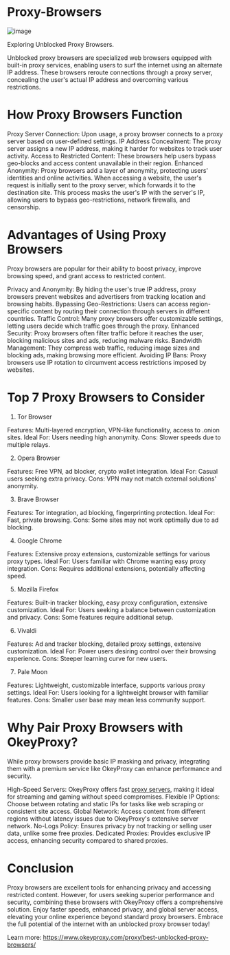 # Proxy-Browsers
![image](https://github.com/user-attachments/assets/e25c2e50-a638-4241-b687-b62b11c9e4fe)

Exploring Unblocked Proxy Browsers.

Unblocked proxy browsers are specialized web browsers equipped with built-in proxy services, enabling users to surf the internet using an alternate IP address. These browsers reroute connections through a proxy server, concealing the user's actual IP address and overcoming various restrictions.

# How Proxy Browsers Function
Proxy Server Connection: Upon usage, a proxy browser connects to a proxy server based on user-defined settings.
IP Address Concealment: The proxy server assigns a new IP address, making it harder for websites to track user activity.
Access to Restricted Content: These browsers help users bypass geo-blocks and access content unavailable in their region.
Enhanced Anonymity: Proxy browsers add a layer of anonymity, protecting users' identities and online activities.
When accessing a website, the user's request is initially sent to the proxy server, which forwards it to the destination site. This process masks the user's IP with the server's IP, allowing users to bypass geo-restrictions, network firewalls, and censorship.

# Advantages of Using Proxy Browsers
Proxy browsers are popular for their ability to boost privacy, improve browsing speed, and grant access to restricted content.

Privacy and Anonymity: By hiding the user's true IP address, proxy browsers prevent websites and advertisers from tracking location and browsing habits.
Bypassing Geo-Restrictions: Users can access region-specific content by routing their connection through servers in different countries.
Traffic Control: Many proxy browsers offer customizable settings, letting users decide which traffic goes through the proxy.
Enhanced Security: Proxy browsers often filter traffic before it reaches the user, blocking malicious sites and ads, reducing malware risks.
Bandwidth Management: They compress web traffic, reducing image sizes and blocking ads, making browsing more efficient.
Avoiding IP Bans: Proxy browsers use IP rotation to circumvent access restrictions imposed by websites.

# Top 7 Proxy Browsers to Consider
1. Tor Browser

Features: Multi-layered encryption, VPN-like functionality, access to .onion sites.
Ideal For: Users needing high anonymity.
Cons: Slower speeds due to multiple relays.

2. Opera Browser

Features: Free VPN, ad blocker, crypto wallet integration.
Ideal For: Casual users seeking extra privacy.
Cons: VPN may not match external solutions' anonymity.

3. Brave Browser

Features: Tor integration, ad blocking, fingerprinting protection.
Ideal For: Fast, private browsing.
Cons: Some sites may not work optimally due to ad blocking.

4. Google Chrome

Features: Extensive proxy extensions, customizable settings for various proxy types.
Ideal For: Users familiar with Chrome wanting easy proxy integration.
Cons: Requires additional extensions, potentially affecting speed.

5. Mozilla Firefox

Features: Built-in tracker blocking, easy proxy configuration, extensive customization.
Ideal For: Users seeking a balance between customization and privacy.
Cons: Some features require additional setup.

6. Vivaldi

Features: Ad and tracker blocking, detailed proxy settings, extensive customization.
Ideal For: Power users desiring control over their browsing experience.
Cons: Steeper learning curve for new users.

7. Pale Moon

Features: Lightweight, customizable interface, supports various proxy settings.
Ideal For: Users looking for a lightweight browser with familiar features.
Cons: Smaller user base may mean less community support.

# Why Pair Proxy Browsers with OkeyProxy?
While proxy browsers provide basic IP masking and privacy, integrating them with a premium service like OkeyProxy can enhance performance and security.

High-Speed Servers: OkeyProxy offers fast [proxy servers](https://www.okeyproxy.com/), making it ideal for streaming and gaming without speed compromises.
Flexible IP Options: Choose between rotating and static IPs for tasks like web scraping or consistent site access.
Global Network: Access content from different regions without latency issues due to OkeyProxy's extensive server network.
No-Logs Policy: Ensures privacy by not tracking or selling user data, unlike some free proxies.
Dedicated Proxies: Provides exclusive IP access, enhancing security compared to shared proxies.

# Conclusion
Proxy browsers are excellent tools for enhancing privacy and accessing restricted content. However, for users seeking superior performance and security, combining these browsers with OkeyProxy offers a comprehensive solution. Enjoy faster speeds, enhanced privacy, and global server access, elevating your online experience beyond standard proxy browsers. Embrace the full potential of the internet with an unblocked proxy browser today!

Learn more: https://www.okeyproxy.com/proxy/best-unblocked-proxy-browsers/

